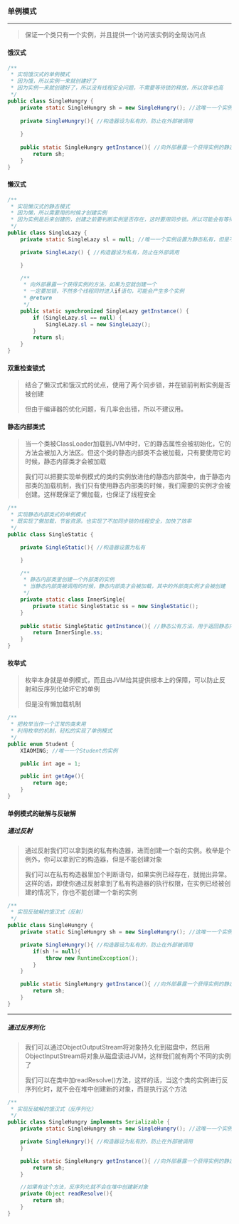 ### 单例模式

***

> 保证一个类只有一个实例，并且提供一个访问该实例的全局访问点

#### 饿汉式

``` java
/**
 * 实现饿汉式的单例模式
 * 因为饿，所以实例一来就创建好了
 * 因为实例一来就创建好了，所以没有线程安全问题，不需要等待锁的释放，所以效率也高
 */
public class SingleHungry {
    private static SingleHungry sh = new SingleHungry(); //这唯一一个实例设为静态私有的
    
    private SingleHungry(){ //构造器设为私有的，防止在外部被调用
    
    }
    
    public static SingleHungry getInstance(){ //向外部暴露一个获得实例的静态方法
        return sh;
    }
}
```



#### 懒汉式

``` java
/**
 * 实现懒汉式的静态模式
 * 因为懒，所以需要用的时候才创建实例
 * 因为实例是后来创建的，创建之前要判断实例是否存在，这时要用同步锁。所以可能会有等待锁释放的过  	* 程，效率相对饿汉模式要低
 */
public class SingleLazy {
    private static SingleLazy sl = null; //唯一一个实例设置为静态私有，但是不赋值

    private SingleLazy() { //构造器设为私有，防止在外部调用

    }

    /**
     * 向外部暴露一个获得实例的方法，如果为空就创建一个
     * 一定要加锁，不然多个线程同时进入if语句，可能会产生多个实例
     * @return
     */
	public static synchronized SingleLazy getInstance() {
        if (SingleLazy.sl == null) {
            SingleLazy.sl = new SingleLazy();
        }
        return sl;
    }
}
```



#### 双重检查锁式

> 结合了懒汉式和饿汉式的优点，使用了两个同步锁，并在锁前判断实例是否被创建
>
> 但由于编译器的优化问题，有几率会出错，所以不建议用。



#### 静态内部类式

> 当一个类被ClassLoader加载到JVM中时，它的静态属性会被初始化，它的方法会被加入方法区。但这个类的静态内部类不会被加载，只有要使用它的时候，静态内部类才会被加载
>
> 我们可以把要实现单例模式的类的实例放进他的静态内部类中，由于静态内部类的加载机制，我们只有使用静态内部类的时候，我们需要的实例才会被创建。这样既保证了懒加载，也保证了线程安全

``` java
/**
 * 实现静态内部类式的单例模式
 * 既实现了懒加载，节省资源。也实现了不加同步锁的线程安全，加快了效率
 */
public class SingleStatic {

    private SingleStatic(){ //构造器设置为私有

    }

    /**
     * 静态内部类里创建一个外部类的实例
     * 当静态内部类被调用的时候，静态内部类才会被加载，其中的外部类实例才会被创建
     */
    private static class InnerSingle{
        private static SingleStatic ss = new SingleStatic();
    }
    
    public static SingleStatic getInstance(){ //静态公有方法，用于返回静态内部类中的外部实例
        return InnerSingle.ss;
    }
}
```



#### 枚举式

> 枚举本身就是单例模式，而且由JVM给其提供根本上的保障，可以防止反射和反序列化破坏它的单例
>
> 但是没有懒加载机制

``` java
/**
 * 把枚举当作一个正常的类来用
 * 利用枚举的机制，轻松的实现了单例模式
 */
public enum Student {
    XIAOMING; //唯一一个Student的实例

    public int age = 1;

    public int getAge(){
        return age;
    }
}
```



#### 单例模式的破解与反破解

##### 通过反射

> 通过反射我们可以拿到类的私有构造器，进而创建一个新的实例。枚举是个例外，你可以拿到它的构造器，但是不能创建对象
>
> 我们可以在私有构造器里加个判断语句，如果实例已经存在，就抛出异常。这样的话，即使你通过反射拿到了私有构造器的执行权限，在实例已经被创建的情况下，你也不能创建一个新的实例

``` java
/**
 * 实现反破解的饿汉式（反射）
 */
public class SingleHungry {
    private static SingleHungry sh = new SingleHungry(); //这唯一一个实例设为静态私有的

    private SingleHungry(){ //构造器设为私有的，防止在外部被调用
        if(sh != null){
            throw new RuntimeException();
        }
    }

    public static SingleHungry getInstance(){ //向外部暴露一个获得实例的静态方法
        return sh;
    }
}
```

***

##### 通过反序列化

> 我们可以通过ObjectOutputStream将对象持久化到磁盘中，然后用ObjectInputStream将对象从磁盘读进JVM，这样我们就有两个不同的实例了
>
> 我们可以在类中加readResolve()方法，这样的话，当这个类的实例进行反序列化时，就不会在堆中创建新的对象，而是执行这个方法

``` java
/**
 * 实现反破解的饿汉式（反序列化）
 */
public class SingleHungry implements Serializable {
    private static SingleHungry sh = new SingleHungry(); //这唯一一个实例设为静态私有的

    private SingleHungry(){ //构造器设为私有的，防止在外部被调用
    }

    public static SingleHungry getInstance(){ //向外部暴露一个获得实例的静态方法
        return sh;
    }

    //如果有这个方法，反序列化就不会在堆中创建新对象 
    private Object readResolve(){
        return sh;
    }
}
```



